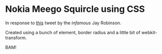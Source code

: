 # Nokia Meego Squircle using CSS

In response to [this](https://twitter.com/jayrobinson/status/144905057366851585) tweet by the *infamous* Jay Robinson.

Created using a bunch of element, border radius and a little bit of webkit-transform.

BAM!